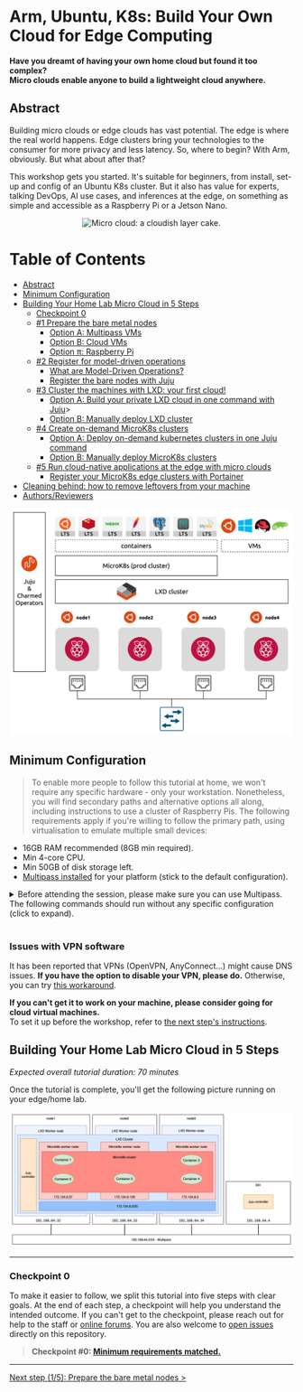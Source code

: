 # Arm, Ubuntu, K8s: Build Your Own Cloud for Edge Computing

<!-- 

TODO: more drawings and more on the outcome

TODO: LXD from charmhub command to be checked

-->

**Have you dreamt of having your own home cloud but found it too complex?     
Micro clouds enable anyone to build a lightweight cloud anywhere.**

## Abstract

Building micro clouds or edge clouds has vast potential.
The edge is where the real world happens.
Edge clusters bring your technologies to the consumer for more privacy and less latency.
So, where to begin? With Arm, obviously. But what about after that?

This workshop gets you started.
It's suitable for beginners, from install, set-up and config of an Ubuntu K8s cluster.
But it also has value for experts, talking DevOps, AI use cases, and inferences at the edge, on something as simple and accessible as a Raspberry Pi or a Jetson Nano.

<p align="center">
<img alt="Micro cloud: a cloudish layer cake." src="https://res.cloudinary.com/canonical/image/fetch/f_auto,q_auto,fl_sanitize,w_752,h_430/https://assets.ubuntu.com/v1/1bb2f79a-telco-micro-clouds.svg" width="400" />
</p>

<!-- TODO: update table of contents -->
Table of Contents
=================

   * [Abstract](#abstract)
   * [Minimum Configuration](#minimum-configuration)
   * [Building Your Home Lab Micro Cloud in 5 Steps](#building-your-home-lab-micro-cloud-in-5-steps)
      * [Checkpoint 0](#checkpoint-0)
      * [#1 Prepare the bare metal nodes](./step-01-prepare-bare-nodes.md#1-prepare-the-bare-metal-nodes)
         * [Option A: Multipass VMs](./step-01-prepare-bare-nodes.md#option-a-multipass-virtual-machines)
         * [Option B: Cloud VMs](./step-01-prepare-bare-nodes.md#option-b-ec2-aws-virtual-machines)
         * [Option π: Raspberry Pi](./step-01-prepare-bare-nodes.md#option-π-raspberry-pi-cluster)
      * [#2 Register for model-driven operations](./step-02-model-driven-operations.md#2-register-for-model-driven-operations)
         * [What are Model-Driven Operations?](./step-02-model-driven-operations.md#what-are-model-driven-operations)
         * [Register the bare nodes with Juju](./step-02-model-driven-operations.md#register-the-bare-nodes-with-juju)
      * [#3 Cluster the machines with LXD: your first cloud!](./step-03-lxd-cloud.md#3-cluster-the-machines-with-lxd-your-first-cloud)
         * [Option A: Build your private LXD cloud in one command with Juju](./step-03-lxd-cloud.md#option-a-build-your-private-lxd-cloud-in-one-juju-command)>
         * [Option B: Manually deploy LXD cluster](./step-03-lxd-cloud.md#option-b-manually-configure-lxd-cluster)
      * [#4 Create on-demand MicroK8s clusters](./step-04-microk8s-cluster.md#4-create-on-demand-microk8s-clusters)
         * [Option A: Deploy on-demand kubernetes clusters in one Juju command](./step-04-microk8s-cluster.md#option-a-deploy-on-demand-kubernetes-clusters-in-one-juju-command)
         * [Option B: Manually deploy MicroK8s clusters](./step-04-microk8s-cluster.md#option-b-manually-deploy-microk8s-clusters)
      * [#5 Run cloud-native applications at the edge with micro clouds](./step-05-micro-cloud-native.md#5-run-cloud-native-applications-at-the-edge-with-micro-clouds)
         * [Register your MicroK8s edge clusters with Portainer](./step-05-micro-cloud-native.md#register-your-microk8s-edge-clusters-with-portainer)
         <!-- * [Register your MicroK8s edge clusters with Juju](./step-05-micro-cloud-native.md#register-your-microk8s-edge-clusters-with-juju)
         * [Deploy applications to your micro cloud with Juju and Charms](./step-05-micro-cloud-native.md#deploy-applications-to-your-micro-cloud-with-juju-and-charms) -->
   * [Cleaning behind: how to remove leftovers from your machine](./step-05-micro-cloud-native.md#how-to-clean-your-machine)
   * [Authors/Reviewers](./step-05-micro-cloud-native.md#authorsreviewers)

<p align="center">
<img alt="Architecture Overview" src="./img/architecture-overview.png" width="600" />
</p>

## Minimum Configuration

> To enable more people to follow this tutorial at home, we won't require any specific hardware - only your workstation.
> Nonetheless, you will find secondary paths and alternative options all along, including instructions to use a cluster of Raspberry Pis.
> The following requirements apply if you're willing to follow the primary path, using virtualisation to emulate multiple small devices:

- 16GB RAM recommended (8GB min required).
- Min 4-core CPU.
- Min 50GB of disk storage left.
- [Multipass installed](https://multipass.run/) for your platform (stick to the default configuration).

<details>
    <summary>
Before attending the session, please make sure you can use Multipass. The following commands should run without any specific configuration (click to expand).
    </summary>

```sh
    $ multipass launch --name iamatest --mem 16G --disk 10GB --cpus 4
    Launched: iamatest 

    $ multipass list
    Name                    State             IPv4             Image
    iamatest                Running           192.168.64.71    Ubuntu 20.04 LTS

    $ multipass exec iamatest -- sudo snap install microk8s --classic
    microk8s (1.21/stable) v1.21.3 from Canonical✓ installed

    $ multipass exec iamatest -- sudo microk8s status --wait-ready
    microk8s is running
    high-availability: no
    datastore master nodes: 127.0.0.1:19001
    datastore standby nodes: none
    ...

    $ multipass stop iamatest
    $ multipass delete iamatest
    $ multipass list
    Name                    State             IPv4             Image
    iamatest                Deleted           --               Not Available

    $ multipass purge
```

> The sequence above should not take more than 10mn to run.
> Otherwise, please consider stopping any greedy processes, using a more powerful machine or trying a cloud-based virtual machine.

</details>
</br>

### Issues with VPN software

It has been reported that VPNs (OpenVPN, AnyConnect...) might cause DNS issues.
**If you have the option to disable your VPN, please do.**
Otherwise, you can try [this workaround](https://github.com/canonical/multipass/issues/495#issuecomment-448461250).

**If you can't get it to work on your machine, please consider going for cloud virtual machines.**    
To set it up before the workshop, refer to [the next step's instructions](./step-01-prepare-bare-nodes.md#option-b-ec2-aws-virtual-machines).
<!-- TODO: also add the DNS workaround -->
<!--

$ multipass shell node1 [Or whatever node needs to be configured]
ubuntu@node1:~$ sudo mkdir /etc/systemd/resolve.conf.d
ubuntu@node1:~$ sudo touch /etc/systemd/resolve.conf.d/dns_servers.conf
ubuntu@node1:~$ sudo nano /etc/systemd/resolve.conf.d/dns_servers.conf
 
And in the file add:

[Resolve]
DNS=1.1.1.1
Domains=~.

-->


## Building Your Home Lab Micro Cloud in 5 Steps

_Expected overall tutorial duration: 70 minutes_

Once the tutorial is complete, you'll get the following picture running on your edge/home lab.

<img alt="" src="./img/checkpoints/checkpoint-05.png" width="600" />

<!-- ### 1,2,3... 4 nodes -->
<!-- ToDo: section about 3 or 4 nodes? 3 for HA, >4 for resilient HA. 3 to limit power usage. -->

---

### Checkpoint 0

To make it easier to follow, we split this tutorial into five steps with clear goals.
At the end of each step, a checkpoint will help you understand the intended outcome.
If you can't get to the checkpoint, please reach out for help to the staff or [online forums](https://discourse.ubuntu.com/). You are also welcome to [open issues](https://github.com/valentincanonical/diy-microcloud/issues) directly on this repository.

> **Checkpoint #0: [Minimum requirements matched.](#minimum-configuration)**    

---

[Next step (1/5): Prepare the bare metal nodes >](./step-01-prepare-bare-nodes.md#1-prepare-the-bare-metal-nodes)
